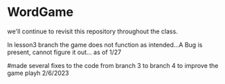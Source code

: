 # WordGame
we'll continue to revisit this repository throughout the class.

In lesson3 branch the game does not function as intended...A Bug is present, cannot figure it out... as of 
1/27

#made several fixes to the code from branch 3 to branch 4 to improve the game playh 2/6/2023
